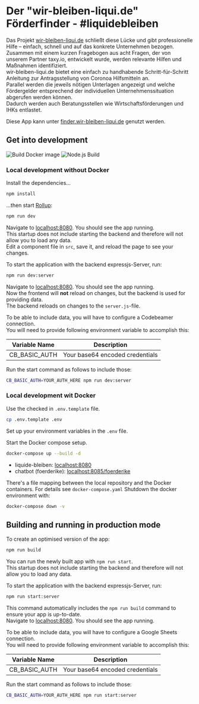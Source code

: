 # Der "wir-bleiben-liqui.de" Förderfinder - #liquidebleiben

Das Projekt [wir-bleiben-liqui.de](https://wir-bleiben-liqui.de) schließt diese Lücke und gibt professionelle Hilfe – einfach, schnell und auf das konkrete Unternehmen bezogen.  
Zusammen mit einem kurzen Fragebogen aus acht Fragen, der von unserem Partner taxy.io, entwickelt wurde, werden relevante Hilfen und Maßnahmen identifiziert.  
wir-bleiben-liqui.de bietet eine einfach zu handhabende Schritt-für-Schritt Anleitung zur Antragsstellung von Coronoa Hilfsmitteln an.  
Parallel werden die jeweils nötigen Unterlagen angezeigt und welche Fördergelder entsprechend der individuellen Unternehmenssituation abgerufen werden können.  
Dadurch werden auch Beratungsstellen wie Wirtschaftsförderungen und IHKs entlastet.

Diese App kann unter [finder.wir-bleiben-liqui.de](https://finder.wir-bleiben-liqui.de) genutzt werden.

## Get into development

![Build Docker image](https://github.com/christoph-metzger/liquide-bleiben/workflows/Build%20Docker%20image/badge.svg)
![Node.js Build](https://github.com/christoph-metzger/liquide-bleiben/workflows/Node.js%20CI/badge.svg)

### Local development without Docker

Install the dependencies...

```bash
npm install
```

...then start [Rollup](https://rollupjs.org):

```bash
npm run dev
```

Navigate to [localhost:8080](http://localhost:8080). You should see the app running.  
This startup does not include starting the backend and therefore will not allow you to load any data.  
Edit a component file in `src`, save it, and reload the page to see your changes.

To start the application with the backend expressjs-Server, run:

```bash
npm run dev:server
```

Navigate to [localhost:8080](http://localhost:8080). You should see the app running.  
Now the frontend will **not** reload on changes, but the backend is used for providing data.  
The backend reloads on changes to the `server.js`-file.

To be able to include data, you will have to configure a Codebeamer connection.  
You will need to provide following environment variable to accomplish this:

| Variable Name | Description |
|-|-|
| CB_BASIC_AUTH | Your base64 encoded credentials |

Run the start command as follows to include those:

```bash
CB_BASIC_AUTH=YOUR_AUTH_HERE npm run dev:server
```

### Local development wit Docker

Use the checked in `.env.template` file.
```bash
cp .env.template .env
```
Set up your environment variables in the `.env` file.

Start the Docker compose setup.

```bash
docker-compose up --build -d
```

* liquide-bleiben: [localhost:8080](http://localhost:8080)
* chatbot (foerderike): [localhost:8085/foerderike](http://localhost:8085/foerderike)

There's a file mapping between the local repository and the Docker containers.
For details see `docker-compose.yaml`
Shutdown the docker environment with:

```bash
docker-compose down -v
```


## Building and running in production mode

To create an optimised version of the app:

```bash
npm run build
```

You can run the newly built app with `npm run start`.  
This startup does not include starting the backend and therefore will not allow you to load any data.

To start the application with the backend expressjs-Server, run:

```bash
npm run start:server
```

This command automatically includes the `npm run build` command to ensure your app is up-to-date.  
Navigate to [localhost:8080](http://localhost:8080). You should see the app running.

To be able to include data, you will have to configure a Google Sheets connection.  
You will need to provide following environment variable to accomplish this:

| Variable Name | Description |
|-|-|
| CB_BASIC_AUTH | Your base64 encoded credentials |

Run the start command as follows to include those:

```bash
CB_BASIC_AUTH=YOUR_AUTH_HERE npm run start:server
```
